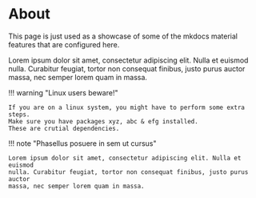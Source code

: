 # About

This page is just used as a showcase of some of the mkdocs material features that are configured here.

Lorem ipsum dolor sit amet, consectetur adipiscing elit. 
Nulla et euismod nulla.
Curabitur feugiat, tortor non consequat finibus, justo purus auctor massa, nec semper lorem quam in massa.

!!! warning "Linux users beware!"

    If you are on a linux system, you might have to perform some extra steps.
    Make sure you have packages xyz, abc & efg installed.
    These are crutial dependencies. 

!!! note "Phasellus posuere in sem ut cursus"

    Lorem ipsum dolor sit amet, consectetur adipiscing elit. Nulla et euismod
    nulla. Curabitur feugiat, tortor non consequat finibus, justo purus auctor
    massa, nec semper lorem quam in massa.